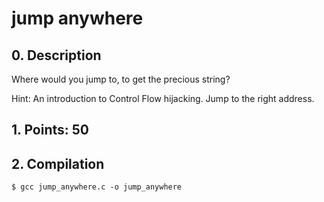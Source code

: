 # jump anywhere

## 0. Description

Where would you jump to, to get the precious string?

Hint: An introduction to Control Flow hijacking. Jump to the right address.

## 1. Points: 50

## 2. Compilation

```
$ gcc jump_anywhere.c -o jump_anywhere
```
